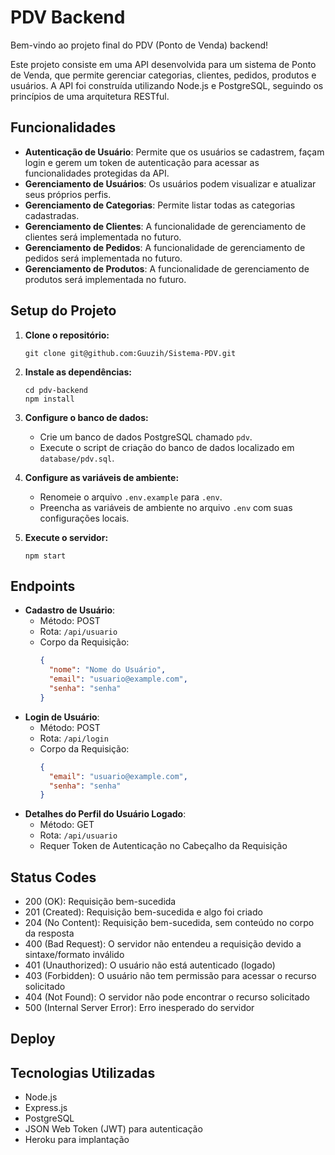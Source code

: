 # PDV Backend

Bem-vindo ao projeto final do PDV (Ponto de Venda) backend!

Este projeto consiste em uma API desenvolvida para um sistema de Ponto de Venda, que permite gerenciar categorias, clientes, pedidos, produtos e usuários. A API foi construída utilizando Node.js e PostgreSQL, seguindo os princípios de uma arquitetura RESTful.

## Funcionalidades

- **Autenticação de Usuário**: Permite que os usuários se cadastrem, façam login e gerem um token de autenticação para acessar as funcionalidades protegidas da API.
- **Gerenciamento de Usuários**: Os usuários podem visualizar e atualizar seus próprios perfis.
- **Gerenciamento de Categorias**: Permite listar todas as categorias cadastradas.
- **Gerenciamento de Clientes**: A funcionalidade de gerenciamento de clientes será implementada no futuro.
- **Gerenciamento de Pedidos**: A funcionalidade de gerenciamento de pedidos será implementada no futuro.
- **Gerenciamento de Produtos**: A funcionalidade de gerenciamento de produtos será implementada no futuro.

## Setup do Projeto

1. **Clone o repositório:**

   ```
   git clone git@github.com:Guuzih/Sistema-PDV.git
   ```

2. **Instale as dependências:**

   ```
   cd pdv-backend
   npm install
   ```

3. **Configure o banco de dados:**

   - Crie um banco de dados PostgreSQL chamado `pdv`.
   - Execute o script de criação do banco de dados localizado em `database/pdv.sql`.

4. **Configure as variáveis de ambiente:**

   - Renomeie o arquivo `.env.example` para `.env`.
   - Preencha as variáveis de ambiente no arquivo `.env` com suas configurações locais.

5. **Execute o servidor:**
   ```
   npm start
   ```

## Endpoints

- **Cadastro de Usuário**:
  - Método: POST
  - Rota: `/api/usuario`
  - Corpo da Requisição:
    ```json
    {
      "nome": "Nome do Usuário",
      "email": "usuario@example.com",
      "senha": "senha"
    }
    ```
- **Login de Usuário**:
  - Método: POST
  - Rota: `/api/login`
  - Corpo da Requisição:
    ```json
    {
      "email": "usuario@example.com",
      "senha": "senha"
    }
    ```
- **Detalhes do Perfil do Usuário Logado**:
  - Método: GET
  - Rota: `/api/usuario`
  - Requer Token de Autenticação no Cabeçalho da Requisição

## Status Codes

- 200 (OK): Requisição bem-sucedida
- 201 (Created): Requisição bem-sucedida e algo foi criado
- 204 (No Content): Requisição bem-sucedida, sem conteúdo no corpo da resposta
- 400 (Bad Request): O servidor não entendeu a requisição devido a sintaxe/formato inválido
- 401 (Unauthorized): O usuário não está autenticado (logado)
- 403 (Forbidden): O usuário não tem permissão para acessar o recurso solicitado
- 404 (Not Found): O servidor não pode encontrar o recurso solicitado
- 500 (Internal Server Error): Erro inesperado do servidor

## Deploy

## Tecnologias Utilizadas

- Node.js
- Express.js
- PostgreSQL
- JSON Web Token (JWT) para autenticação
- Heroku para implantação
